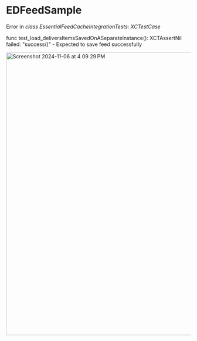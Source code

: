 
# EDFeedSample 

Error in *class EssentialFeedCacheIntegrationTests: XCTestCase* 

func test_load_deliversItemsSavedOnASeparateInstance(): XCTAssertNil failed: "success()" - Expected to save feed successfully

<img width="768" alt="Screenshot 2024-11-06 at 4 09 29 PM" src="https://github.com/user-attachments/assets/8706c56c-be32-4313-84a1-f510a3b3ffc4">
